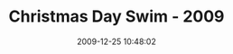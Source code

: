 ---
id: 72157637871852876
title: Christmas Day Swim - 2009
cover: https://farm4.staticflickr.com/3674/10961069203_e7ce83c3c6_q.jpg
date: 2009-12-25 10:48:02
photos:
  - thumbnail: https://farm4.staticflickr.com/3674/10961069203_e7ce83c3c6_q.jpg
    original: https://farm4.staticflickr.com/3674/10961069203_c91a4ea1bd_o.jpg
    title: 2009-001
  - thumbnail: https://farm8.staticflickr.com/7382/10961017034_1e461b6640_q.jpg
    original: https://farm8.staticflickr.com/7382/10961017034_f58f235b9c_o.jpg
    title: 2009-004
  - thumbnail: https://farm6.staticflickr.com/5531/10960985643_06569b1383_q.jpg
    original: https://farm6.staticflickr.com/5531/10960985643_8200e94fe3_o.jpg
    title: 2009-005
  - thumbnail: https://farm4.staticflickr.com/3807/10960756385_c14f194b91_q.jpg
    original: https://farm4.staticflickr.com/3807/10960756385_dd7aefa08a_o.jpg
    title: 2009-006
  - thumbnail: https://farm4.staticflickr.com/3757/10961016844_b91e9cc73c_q.jpg
    original: https://farm4.staticflickr.com/3757/10961016844_63e7420fe2_o.jpg
    title: 2009-007
  - thumbnail: https://farm6.staticflickr.com/5537/10961068013_20cc59be50_q.jpg
    original: https://farm6.staticflickr.com/5537/10961068013_d7abe3ea54_o.jpg
    title: 2009-008
  - thumbnail: https://farm4.staticflickr.com/3752/10960841805_e804a6d191_q.jpg
    original: https://farm4.staticflickr.com/3752/10960841805_b54e495569_o.jpg
    title: 2009-009
  - thumbnail: https://farm3.staticflickr.com/2836/10960916276_23325980d7_q.jpg
    original: https://farm3.staticflickr.com/2836/10960916276_b853872a83_o.jpg
    title: 2009-010
  - thumbnail: https://farm8.staticflickr.com/7366/10960915766_5f7cd4b58c_q.jpg
    original: https://farm8.staticflickr.com/7366/10960915766_a1d098a8dc_o.jpg
    title: 2009-011
  - thumbnail: https://farm4.staticflickr.com/3670/10960915376_04fb18050b_q.jpg
    original: https://farm4.staticflickr.com/3670/10960915376_f274367436_o.jpg
    title: 2009-012
  - thumbnail: https://farm6.staticflickr.com/5511/10961065853_d0afc9e1f5_q.jpg
    original: https://farm6.staticflickr.com/5511/10961065853_5439774e51_o.jpg
    title: 2009-013
  - thumbnail: https://farm8.staticflickr.com/7319/10961013844_a15185f707_q.jpg
    original: https://farm8.staticflickr.com/7319/10961013844_7f8cbbceba_o.jpg
    title: 2009-014
  - thumbnail: https://farm3.staticflickr.com/2807/10961013284_d48b8e25a2_q.jpg
    original: https://farm3.staticflickr.com/2807/10961013284_bd1374a1d4_o.jpg
    title: 2009-017
  - thumbnail: https://farm4.staticflickr.com/3801/10960838755_af0f689d88_q.jpg
    original: https://farm4.staticflickr.com/3801/10960838755_4d94e4929b_o.jpg
    title: 2009-018
  - thumbnail: https://farm4.staticflickr.com/3698/10960912936_0c98b595c8_q.jpg
    original: https://farm4.staticflickr.com/3698/10960912936_8e4850720c_o.jpg
    title: 2009-019
  - thumbnail: https://farm6.staticflickr.com/5534/10960912266_489f832030_q.jpg
    original: https://farm6.staticflickr.com/5534/10960912266_d0f4cfe167_o.jpg
    title: 2009-025
  - thumbnail: https://farm8.staticflickr.com/7297/10960837135_f7c28a1d70_q.jpg
    original: https://farm8.staticflickr.com/7297/10960837135_f8b9b0fd11_o.jpg
    title: 2009-027
  - thumbnail: https://farm6.staticflickr.com/5497/10960836485_379869dded_q.jpg
    original: https://farm6.staticflickr.com/5497/10960836485_9f0a7a82ce_o.jpg
    title: 2009-028
  - thumbnail: https://farm6.staticflickr.com/5502/10960911116_e6aedaed28_q.jpg
    original: https://farm6.staticflickr.com/5502/10960911116_03cc2be732_o.jpg
    title: 2009-030
  - thumbnail: https://farm8.staticflickr.com/7384/10961010234_1d00c57784_q.jpg
    original: https://farm8.staticflickr.com/7384/10961010234_cdc1f2a25c_o.jpg
    title: 2009-031
  - thumbnail: https://farm8.staticflickr.com/7375/10960910006_a7fcc38db3_q.jpg
    original: https://farm8.staticflickr.com/7375/10960910006_9f3bcbd3bb_o.jpg
    title: 2009-032
  - thumbnail: https://farm6.staticflickr.com/5523/10961009064_e143da6701_q.jpg
    original: https://farm6.staticflickr.com/5523/10961009064_1fffc2a66a_o.jpg
    title: 2009-034
  - thumbnail: https://farm8.staticflickr.com/7421/10961008614_2effcbb712_q.jpg
    original: https://farm8.staticflickr.com/7421/10961008614_1ea02d8e37_o.jpg
    title: 2009-035
  - thumbnail: https://farm3.staticflickr.com/2839/10960908256_5473b8c806_q.jpg
    original: https://farm3.staticflickr.com/2839/10960908256_389fd23012_o.jpg
    title: 2009-036
  - thumbnail: https://farm4.staticflickr.com/3752/10961060223_dd93c43a7d_q.jpg
    original: https://farm4.staticflickr.com/3752/10961060223_c8018991d8_o.jpg
    title: 2009-037
  - thumbnail: https://farm4.staticflickr.com/3748/10961060063_18a2011795_q.jpg
    original: https://farm4.staticflickr.com/3748/10961060063_808f39f2e1_o.jpg
    title: 2009-038
  - thumbnail: https://farm4.staticflickr.com/3699/10960984923_53168b4094_q.jpg
    original: https://farm4.staticflickr.com/3699/10960984923_dbb2289194_o.jpg
    title: 2009-039
  - thumbnail: https://farm4.staticflickr.com/3826/10961007594_304936bdf2_q.jpg
    original: https://farm4.staticflickr.com/3826/10961007594_d4f9761b81_o.jpg
    title: 2009-040
  - thumbnail: https://farm4.staticflickr.com/3796/10961007434_20027f6f90_q.jpg
    original: https://farm4.staticflickr.com/3796/10961007434_61b83ac98a_o.jpg
    title: 2009-041
  - thumbnail: https://farm6.staticflickr.com/5535/10961059283_ae50b5af72_q.jpg
    original: https://farm6.staticflickr.com/5535/10961059283_80938a111f_o.jpg
    title: 2009-042
  - thumbnail: https://farm4.staticflickr.com/3777/10960831545_13a892e736_q.jpg
    original: https://farm4.staticflickr.com/3777/10960831545_ea917a969f_o.jpg
    title: 2009-044
  - thumbnail: https://farm4.staticflickr.com/3672/10960905766_425369191a_q.jpg
    original: https://farm4.staticflickr.com/3672/10960905766_7dd5b03219_o.jpg
    title: 2009-045
  - thumbnail: https://farm3.staticflickr.com/2846/10961057063_f9906e3a80_q.jpg
    original: https://farm3.staticflickr.com/2846/10961057063_6d5ab063e9_o.jpg
    title: 2009-047
  - thumbnail: https://farm3.staticflickr.com/2879/10960829685_6e32651a8f_q.jpg
    original: https://farm3.staticflickr.com/2879/10960829685_c904b94a03_o.jpg
    title: 2009-048
  - thumbnail: https://farm6.staticflickr.com/5538/10960903816_4a6fe7c9b8_q.jpg
    original: https://farm6.staticflickr.com/5538/10960903816_d86b49b28e_o.jpg
    title: 2009-049
  - thumbnail: https://farm3.staticflickr.com/2883/10961055453_b2bdbede48_q.jpg
    original: https://farm3.staticflickr.com/2883/10961055453_979883820b_o.jpg
    title: 2009-050
  - thumbnail: https://farm3.staticflickr.com/2813/10960902546_014478016c_q.jpg
    original: https://farm3.staticflickr.com/2813/10960902546_f411cb9065_o.jpg
    title: 2009-052
  - thumbnail: https://farm6.staticflickr.com/5529/10961002254_c03965a939_q.jpg
    original: https://farm6.staticflickr.com/5529/10961002254_511e22ae6b_o.jpg
    title: 2009-053
  - thumbnail: https://farm6.staticflickr.com/5493/10960901776_144aa48699_q.jpg
    original: https://farm6.staticflickr.com/5493/10960901776_e8fb77f020_o.jpg
    title: 2009-054
  - thumbnail: https://farm3.staticflickr.com/2874/10961053343_e8fbebeb4d_q.jpg
    original: https://farm3.staticflickr.com/2874/10961053343_3a38efda70_o.jpg
    title: 2009-057
  - thumbnail: https://farm4.staticflickr.com/3680/10961000414_123d4f5547_q.jpg
    original: https://farm4.staticflickr.com/3680/10961000414_c17ed66e00_o.jpg
    title: 2009-059
  - thumbnail: https://farm8.staticflickr.com/7328/10960999904_d86e60e16c_q.jpg
    original: https://farm8.staticflickr.com/7328/10960999904_378af3e1da_o.jpg
    title: 2009-061
  - thumbnail: https://farm6.staticflickr.com/5520/10960899816_a1fdf01618_q.jpg
    original: https://farm6.staticflickr.com/5520/10960899816_0c907b2a63_o.jpg
    title: 2009-062
  - thumbnail: https://farm6.staticflickr.com/5498/10960999314_7cc4c08545_q.jpg
    original: https://farm6.staticflickr.com/5498/10960999314_e674a510ce_o.jpg
    title: 2009-063
  - thumbnail: https://farm8.staticflickr.com/7402/10960998624_c83aa1a25c_q.jpg
    original: https://farm8.staticflickr.com/7402/10960998624_39c42bd721_o.jpg
    title: 2009-064
  - thumbnail: https://farm8.staticflickr.com/7377/10960898736_e6a89ee92b_q.jpg
    original: https://farm8.staticflickr.com/7377/10960898736_41ea123dc0_o.jpg
    title: 2009-065
  - thumbnail: https://farm3.staticflickr.com/2814/10961049943_4db067a798_q.jpg
    original: https://farm3.staticflickr.com/2814/10961049943_5a4457813e_o.jpg
    title: 2009-066
  - thumbnail: https://farm8.staticflickr.com/7363/10961049353_36f821686a_q.jpg
    original: https://farm8.staticflickr.com/7363/10961049353_4953ce6bde_o.jpg
    title: 2009-068
  - thumbnail: https://farm8.staticflickr.com/7373/10961049103_2b8a47de6d_q.jpg
    original: https://farm8.staticflickr.com/7373/10961049103_72b6894c44_o.jpg
    title: 2009-069
  - thumbnail: https://farm8.staticflickr.com/7409/10960896936_dd809be50e_q.jpg
    original: https://farm8.staticflickr.com/7409/10960896936_d72f420018_o.jpg
    title: 2009-071
  - thumbnail: https://farm3.staticflickr.com/2891/10960995994_3f20b4b00c_q.jpg
    original: https://farm3.staticflickr.com/2891/10960995994_2dd4425ed5_o.jpg
    title: 2009-072
  - thumbnail: https://farm3.staticflickr.com/2894/10961047313_cfb5816a19_q.jpg
    original: https://farm3.staticflickr.com/2894/10961047313_1a6095c9ae_o.jpg
    title: 2009-073
  - thumbnail: https://farm8.staticflickr.com/7299/10960820445_d553d59b57_q.jpg
    original: https://farm8.staticflickr.com/7299/10960820445_5ab8cd54c0_o.jpg
    title: 2009-074
  - thumbnail: https://farm8.staticflickr.com/7305/10960819865_6aa15a37ab_q.jpg
    original: https://farm8.staticflickr.com/7305/10960819865_3f14fd59a1_o.jpg
    title: 2009-075
  - thumbnail: https://farm4.staticflickr.com/3706/10960993834_3c28eac525_q.jpg
    original: https://farm4.staticflickr.com/3706/10960993834_c46fa6f25d_o.jpg
    title: 2009-078
  - thumbnail: https://farm4.staticflickr.com/3694/10960993504_f4474a5b0a_q.jpg
    original: https://farm4.staticflickr.com/3694/10960993504_35da550594_o.jpg
    title: 2009-079
  - thumbnail: https://farm8.staticflickr.com/7352/10960818395_f9e4295252_q.jpg
    original: https://farm8.staticflickr.com/7352/10960818395_58f83c0feb_o.jpg
    title: 2009-080
  - thumbnail: https://farm6.staticflickr.com/5496/10961044153_8343ffaf08_q.jpg
    original: https://farm6.staticflickr.com/5496/10961044153_ab544f1d3b_o.jpg
    title: 2009-083
  - thumbnail: https://farm6.staticflickr.com/5539/10961043463_835c179333_q.jpg
    original: https://farm6.staticflickr.com/5539/10961043463_e0906d8a8b_o.jpg
    title: 2009-084
  - thumbnail: https://farm8.staticflickr.com/7400/10961043103_f3cd2653b1_q.jpg
    original: https://farm8.staticflickr.com/7400/10961043103_5bc155e332_o.jpg
    title: 2009-085
  - thumbnail: https://farm6.staticflickr.com/5520/10960891686_e6f4295e11_q.jpg
    original: https://farm6.staticflickr.com/5520/10960891686_2d907222d8_o.jpg
    title: 2009-086
  - thumbnail: https://farm6.staticflickr.com/5501/10960890746_3932d04335_q.jpg
    original: https://farm6.staticflickr.com/5501/10960890746_173f954f0a_o.jpg
    title: 2009-089
  - thumbnail: https://farm4.staticflickr.com/3750/10960814855_34ed2cfe31_q.jpg
    original: https://farm4.staticflickr.com/3750/10960814855_6b5cfce286_o.jpg
    title: 2009-090
  - thumbnail: https://farm6.staticflickr.com/5471/10960814485_71074f1bb4_q.jpg
    original: https://farm6.staticflickr.com/5471/10960814485_11858dbdb5_o.jpg
    title: 2009-092
  - thumbnail: https://farm4.staticflickr.com/3736/10960889916_98767104a2_q.jpg
    original: https://farm4.staticflickr.com/3736/10960889916_1715579c87_o.jpg
    title: 2009-093
  - thumbnail: https://farm6.staticflickr.com/5498/10960813525_019fdbe124_q.jpg
    original: https://farm6.staticflickr.com/5498/10960813525_96db45fc42_o.jpg
    title: 2009-095
  - thumbnail: https://farm6.staticflickr.com/5498/10960987204_248a2c1a6b_q.jpg
    original: https://farm6.staticflickr.com/5498/10960987204_f81bed541e_o.jpg
    title: 2009-098
  - thumbnail: https://farm8.staticflickr.com/7408/10960812055_fa5731e4eb_q.jpg
    original: https://farm8.staticflickr.com/7408/10960812055_c7cce3fd49_o.jpg
    title: 2009-104
  - thumbnail: https://farm3.staticflickr.com/2849/10960886746_15ce59e724_q.jpg
    original: https://farm3.staticflickr.com/2849/10960886746_6414fc6e7a_o.jpg
    title: 2009-108
  - thumbnail: https://farm3.staticflickr.com/2831/10960885916_cb47101a56_q.jpg
    original: https://farm3.staticflickr.com/2831/10960885916_9a634a5599_o.jpg
    title: 2009-109
  - thumbnail: https://farm3.staticflickr.com/2824/10960885276_5d2c1e3b8f_q.jpg
    original: https://farm3.staticflickr.com/2824/10960885276_f8649132f5_o.jpg
    title: 2009-110
  - thumbnail: https://farm8.staticflickr.com/7298/10960809155_c30415ddfc_q.jpg
    original: https://farm8.staticflickr.com/7298/10960809155_d2401c62ea_o.jpg
    title: 2009-111
  - thumbnail: https://farm8.staticflickr.com/7311/10961035243_8dcdee8d11_q.jpg
    original: https://farm8.staticflickr.com/7311/10961035243_0749b2b30a_o.jpg
    title: 2009-113
  - thumbnail: https://farm8.staticflickr.com/7378/10960883606_8c1b495fb7_q.jpg
    original: https://farm8.staticflickr.com/7378/10960883606_0c8088f732_o.jpg
    title: 2009-114
  - thumbnail: https://farm8.staticflickr.com/7345/10960882926_4fea4831b4_q.jpg
    original: https://farm8.staticflickr.com/7345/10960882926_df28bd7934_o.jpg
    title: 2009-115
  - thumbnail: https://farm3.staticflickr.com/2852/10960932194_67940c7d6e_q.jpg
    original: https://farm3.staticflickr.com/2852/10960932194_9f251eb31d_o.jpg
    title: 2009-116
  - thumbnail: https://farm6.staticflickr.com/5484/10961033223_05f162aabb_q.jpg
    original: https://farm6.staticflickr.com/5484/10961033223_42fc34f148_o.jpg
    title: 2009-118
  - thumbnail: https://farm6.staticflickr.com/5536/10961033103_9b58cfd4b7_q.jpg
    original: https://farm6.staticflickr.com/5536/10961033103_fca63dccda_o.jpg
    title: 2009-120
  - thumbnail: https://farm6.staticflickr.com/5511/10961032523_180ed2fbf5_q.jpg
    original: https://farm6.staticflickr.com/5511/10961032523_ab731fed4d_o.jpg
    title: 2009-129
  - thumbnail: https://farm4.staticflickr.com/3675/10960880486_91d8c15b80_q.jpg
    original: https://farm4.staticflickr.com/3675/10960880486_086a37fa9b_o.jpg
    title: 2009-131
  - thumbnail: https://farm4.staticflickr.com/3717/10960804685_50b1059449_q.jpg
    original: https://farm4.staticflickr.com/3717/10960804685_d367afeb2d_o.jpg
    title: 2009-134
  - thumbnail: https://farm8.staticflickr.com/7393/10960804165_faa8cd1bab_q.jpg
    original: https://farm8.staticflickr.com/7393/10960804165_5212aa7fd1_o.jpg
    title: 2009-135
  - thumbnail: https://farm3.staticflickr.com/2837/10961030113_7fa26c1c6b_q.jpg
    original: https://farm3.staticflickr.com/2837/10961030113_35658b7feb_o.jpg
    title: 2009-136
  - thumbnail: https://farm3.staticflickr.com/2819/10960977184_79cf60f051_q.jpg
    original: https://farm3.staticflickr.com/2819/10960977184_251d6ddf84_o.jpg
    title: 2009-137
  - thumbnail: https://farm4.staticflickr.com/3732/10961028873_32e6727895_q.jpg
    original: https://farm4.staticflickr.com/3732/10961028873_9840c42ea3_o.jpg
    title: 2009-138
  - thumbnail: https://farm6.staticflickr.com/5512/10960877266_b322705489_q.jpg
    original: https://farm6.staticflickr.com/5512/10960877266_470fcb7dcf_o.jpg
    title: 2009-140
  - thumbnail: https://farm4.staticflickr.com/3795/10960975754_f26885b347_q.jpg
    original: https://farm4.staticflickr.com/3795/10960975754_c32659a4b1_o.jpg
    title: 2009-142
  - thumbnail: https://farm6.staticflickr.com/5510/10960975414_0d3ec4938b_q.jpg
    original: https://farm6.staticflickr.com/5510/10960975414_94b9f8cddf_o.jpg
    title: 2009-143
  - thumbnail: https://farm8.staticflickr.com/7350/10960875926_80c6e1b6b5_q.jpg
    original: https://farm8.staticflickr.com/7350/10960875926_643d06ae30_o.jpg
    title: 2009-144
  - thumbnail: https://farm4.staticflickr.com/3815/10960799975_64b425ee31_q.jpg
    original: https://farm4.staticflickr.com/3815/10960799975_c88442e30c_o.jpg
    title: 2009-145
  - thumbnail: https://farm6.staticflickr.com/5498/10961026263_ee7911b7df_q.jpg
    original: https://farm6.staticflickr.com/5498/10961026263_cfd7bbfb05_o.jpg
    title: 2009-146
  - thumbnail: https://farm4.staticflickr.com/3765/10961026003_5e538ca911_q.jpg
    original: https://farm4.staticflickr.com/3765/10961026003_a783558f3d_o.jpg
    title: 2009-147
  - thumbnail: https://farm4.staticflickr.com/3667/10960983513_38e67e80c9_q.jpg
    original: https://farm4.staticflickr.com/3667/10960983513_a8b1a1285a_o.jpg
    title: 2009-151
  - thumbnail: https://farm4.staticflickr.com/3780/10960973174_a7cc2ec10e_q.jpg
    original: https://farm4.staticflickr.com/3780/10960973174_7c190cdf14_o.jpg
    title: 2009-154
  - thumbnail: https://farm4.staticflickr.com/3699/10960972574_61a136e1c3_q.jpg
    original: https://farm4.staticflickr.com/3699/10960972574_7e8a3f67d6_o.jpg
    title: 2009-155
  - thumbnail: https://farm4.staticflickr.com/3734/10960797385_f75ed4a2e4_q.jpg
    original: https://farm4.staticflickr.com/3734/10960797385_f6c1dee46d_o.jpg
    title: 2009-156
  - thumbnail: https://farm4.staticflickr.com/3728/10961023423_50ce306439_q.jpg
    original: https://farm4.staticflickr.com/3728/10961023423_228c92fed8_o.jpg
    title: 2009-163
  - thumbnail: https://farm4.staticflickr.com/3707/10960871816_4864d6277c_q.jpg
    original: https://farm4.staticflickr.com/3707/10960871816_3bed7b8f6c_o.jpg
    title: 2009-165
  - thumbnail: https://farm6.staticflickr.com/5528/10960795965_3c1760d5da_q.jpg
    original: https://farm6.staticflickr.com/5528/10960795965_e3d2cc9bc2_o.jpg
    title: 2009-166
  - thumbnail: https://farm3.staticflickr.com/2870/10960870676_a2e314078e_q.jpg
    original: https://farm3.staticflickr.com/2870/10960870676_1765b2a9f9_o.jpg
    title: 2009-170
  - thumbnail: https://farm4.staticflickr.com/3738/10960794235_8937b49003_q.jpg
    original: https://farm4.staticflickr.com/3738/10960794235_ca79cc7fcc_o.jpg
    title: 2009-171
  - thumbnail: https://farm3.staticflickr.com/2815/10961020453_2d4eac9c57_q.jpg
    original: https://farm3.staticflickr.com/2815/10961020453_bdbaff6781_o.jpg
    title: 2009-172
  - thumbnail: https://farm8.staticflickr.com/7309/10961019743_100c2ce79d_q.jpg
    original: https://farm8.staticflickr.com/7309/10961019743_c2d31da629_o.jpg
    title: 2009-173
  - thumbnail: https://farm4.staticflickr.com/3686/10960792785_ceaa3c93e9_q.jpg
    original: https://farm4.staticflickr.com/3686/10960792785_334ebe4ca2_o.jpg
    title: 2009-174
  - thumbnail: https://farm8.staticflickr.com/7388/10960931334_b41a64279f_q.jpg
    original: https://farm8.staticflickr.com/7388/10960931334_e179c7b8fb_o.jpg
    title: 2009-175
  - thumbnail: https://farm6.staticflickr.com/5503/10961018803_fd60c40af1_q.jpg
    original: https://farm6.staticflickr.com/5503/10961018803_a225017e36_o.jpg
    title: 2009-176
  - thumbnail: https://farm8.staticflickr.com/7376/10961018183_c1ac394075_q.jpg
    original: https://farm8.staticflickr.com/7376/10961018183_40b9a09772_o.jpg
    title: 2009-178
  - thumbnail: https://farm6.staticflickr.com/5491/10960790945_e5816cd491_q.jpg
    original: https://farm6.staticflickr.com/5491/10960790945_eeab207664_o.jpg
    title: 2009-179
  - thumbnail: https://farm4.staticflickr.com/3825/10960790305_bb288f99d3_q.jpg
    original: https://farm4.staticflickr.com/3825/10960790305_78c056555e_o.jpg
    title: 2009-180
  - thumbnail: https://farm8.staticflickr.com/7447/10960964494_eeab207664_q.jpg
    original: https://farm8.staticflickr.com/7447/10960964494_c933af570f_o.jpg
    title: 2009-182
  - thumbnail: https://farm8.staticflickr.com/7393/10960789445_a2d9931bc4_q.jpg
    original: https://farm8.staticflickr.com/7393/10960789445_8ee2076225_o.jpg
    title: 2009-184
  - thumbnail: https://farm4.staticflickr.com/3725/10961015263_57b8e69008_q.jpg
    original: https://farm4.staticflickr.com/3725/10961015263_a85dc0d6db_o.jpg
    title: 2009-185
  - thumbnail: https://farm4.staticflickr.com/3761/10960962874_7e66a7e587_q.jpg
    original: https://farm4.staticflickr.com/3761/10960962874_413c0edabe_o.jpg
    title: 2009-186
  - thumbnail: https://farm8.staticflickr.com/7366/10960962574_baea7e1c17_q.jpg
    original: https://farm8.staticflickr.com/7366/10960962574_03d0663209_o.jpg
    title: 2009-187
  - thumbnail: https://farm6.staticflickr.com/5521/10960862566_e0ac33d95f_q.jpg
    original: https://farm6.staticflickr.com/5521/10960862566_10505fc076_o.jpg
    title: 2009-188
  - thumbnail: https://farm4.staticflickr.com/3817/10960861876_5e67d29cb7_q.jpg
    original: https://farm4.staticflickr.com/3817/10960861876_a0d3322ec9_o.jpg
    title: 2009-189
  - thumbnail: https://farm6.staticflickr.com/5528/10960960644_57d709af9d_q.jpg
    original: https://farm6.staticflickr.com/5528/10960960644_c22a02b445_o.jpg
    title: 2009-191
  - thumbnail: https://farm8.staticflickr.com/7456/10961012413_3326aab376_q.jpg
    original: https://farm8.staticflickr.com/7456/10961012413_2dabe66668_o.jpg
    title: 2009-193
  - thumbnail: https://farm6.staticflickr.com/5518/10960860346_79e7c98901_q.jpg
    original: https://farm6.staticflickr.com/5518/10960860346_1e9c6214b3_o.jpg
    title: 2009-194
  - thumbnail: https://farm8.staticflickr.com/7349/10961011163_24bdb1270e_q.jpg
    original: https://farm8.staticflickr.com/7349/10961011163_cf73dc8c06_o.jpg
    title: 2009-195
  - thumbnail: https://farm4.staticflickr.com/3728/10961010643_3869cd0bc5_q.jpg
    original: https://farm4.staticflickr.com/3728/10961010643_9b9a29be56_o.jpg
    title: 2009-197
  - thumbnail: https://farm8.staticflickr.com/7317/10960957984_0997799853_q.jpg
    original: https://farm8.staticflickr.com/7317/10960957984_d5c73c2110_o.jpg
    title: 2009-198
  - thumbnail: https://farm4.staticflickr.com/3674/10960858476_a78e309470_q.jpg
    original: https://farm4.staticflickr.com/3674/10960858476_8d13154532_o.jpg
    title: 2009-199
  - thumbnail: https://farm6.staticflickr.com/5506/10960782895_6cbf17af28_q.jpg
    original: https://farm6.staticflickr.com/5506/10960782895_2fdd1c769c_o.jpg
    title: 2009-200
  - thumbnail: https://farm8.staticflickr.com/7319/10960956734_fc9e6a8044_q.jpg
    original: https://farm8.staticflickr.com/7319/10960956734_25c73c92b0_o.jpg
    title: 2009-201
  - thumbnail: https://farm4.staticflickr.com/3817/10961008603_1caab83421_q.jpg
    original: https://farm4.staticflickr.com/3817/10961008603_fc5987a048_o.jpg
    title: 2009-202
  - thumbnail: https://farm8.staticflickr.com/7388/10960781415_884613dbc9_q.jpg
    original: https://farm8.staticflickr.com/7388/10960781415_0c51a30464_o.jpg
    title: 2009-203
  - thumbnail: https://farm6.staticflickr.com/5474/10960954924_bf377621e7_q.jpg
    original: https://farm6.staticflickr.com/5474/10960954924_d9fbe4b0d4_o.jpg
    title: 2009-204
  - thumbnail: https://farm8.staticflickr.com/7423/10961006823_2e4b715823_q.jpg
    original: https://farm8.staticflickr.com/7423/10961006823_0e874e9d88_o.jpg
    title: 2009-205
  - thumbnail: https://farm6.staticflickr.com/5548/10961006223_d83d666fbe_q.jpg
    original: https://farm6.staticflickr.com/5548/10961006223_ebaf47935e_o.jpg
    title: 2009-206
  - thumbnail: https://farm4.staticflickr.com/3809/10960854156_3f1ba7607b_q.jpg
    original: https://farm4.staticflickr.com/3809/10960854156_ddb7c329e8_o.jpg
    title: 2009-207
  - thumbnail: https://farm6.staticflickr.com/5495/10960953104_3812286a0b_q.jpg
    original: https://farm6.staticflickr.com/5495/10960953104_e7203f6621_o.jpg
    title: 2009-208
  - thumbnail: https://farm8.staticflickr.com/7379/10960778855_7d81d54052_q.jpg
    original: https://farm8.staticflickr.com/7379/10960778855_4635b0dc8f_o.jpg
    title: 2009-209
  - thumbnail: https://farm4.staticflickr.com/3828/10960757285_f7d25e3028_q.jpg
    original: https://farm4.staticflickr.com/3828/10960757285_9c4b9831d0_o.jpg
    title: 2009-210
  - thumbnail: https://farm8.staticflickr.com/7388/10961004783_5d66440e22_q.jpg
    original: https://farm8.staticflickr.com/7388/10961004783_3a464c36fd_o.jpg
    title: 2009-211
  - thumbnail: https://farm4.staticflickr.com/3790/10960951484_bb24c3fe7a_q.jpg
    original: https://farm4.staticflickr.com/3790/10960951484_998edae94b_o.jpg
    title: 2009-212
  - thumbnail: https://farm8.staticflickr.com/7349/10960851646_d0757018cd_q.jpg
    original: https://farm8.staticflickr.com/7349/10960851646_bd212a9df0_o.jpg
    title: 2009-213
  - thumbnail: https://farm3.staticflickr.com/2856/10961002693_150328731e_q.jpg
    original: https://farm3.staticflickr.com/2856/10961002693_d43ebfe852_o.jpg
    title: 2009-215
  - thumbnail: https://farm8.staticflickr.com/7410/10960850386_e008499e39_q.jpg
    original: https://farm8.staticflickr.com/7410/10960850386_8d047dd30b_o.jpg
    title: 2009-216
  - thumbnail: https://farm4.staticflickr.com/3763/10960774635_ec0b0f2917_q.jpg
    original: https://farm4.staticflickr.com/3763/10960774635_f500c1ddf0_o.jpg
    title: 2009-217
  - thumbnail: https://farm8.staticflickr.com/7430/10960947984_b7b19c0972_q.jpg
    original: https://farm8.staticflickr.com/7430/10960947984_e7deae1922_o.jpg
    title: 2009-218
  - thumbnail: https://farm6.staticflickr.com/5539/10961000433_f1725356ba_q.jpg
    original: https://farm6.staticflickr.com/5539/10961000433_aed4aecedf_o.jpg
    title: 2009-219
  - thumbnail: https://farm6.staticflickr.com/5541/10960847986_b6f59c575b_q.jpg
    original: https://farm6.staticflickr.com/5541/10960847986_5513e8a24f_o.jpg
    title: 2009-220
  - thumbnail: https://farm6.staticflickr.com/5476/10960999333_03911be3ce_q.jpg
    original: https://farm6.staticflickr.com/5476/10960999333_63fbd93d90_o.jpg
    title: 2009-221
  - thumbnail: https://farm6.staticflickr.com/5529/10960771895_d4f09f5496_q.jpg
    original: https://farm6.staticflickr.com/5529/10960771895_a435dd4f4d_o.jpg
    title: 2009-223
  - thumbnail: https://farm8.staticflickr.com/7290/10960771725_2c1bb257c6_q.jpg
    original: https://farm8.staticflickr.com/7290/10960771725_4b905bed72_o.jpg
    title: 2009-224
  - thumbnail: https://farm6.staticflickr.com/5508/10960997943_e80ecd4040_q.jpg
    original: https://farm6.staticflickr.com/5508/10960997943_6d87d522af_o.jpg
    title: 2009-225
  - thumbnail: https://farm4.staticflickr.com/3824/10960982473_f3b8bb52b1_q.jpg
    original: https://farm4.staticflickr.com/3824/10960982473_7d0d9155e0_o.jpg
    title: 2009-226
  - thumbnail: https://farm3.staticflickr.com/2825/10960770695_95a5b5fa5a_q.jpg
    original: https://farm3.staticflickr.com/2825/10960770695_439da12c48_o.jpg
    title: 2009-227
  - thumbnail: https://farm4.staticflickr.com/3725/10960845336_ab2177d7fd_q.jpg
    original: https://farm4.staticflickr.com/3725/10960845336_9042e30062_o.jpg
    title: 2009-228
  - thumbnail: https://farm4.staticflickr.com/3770/10960944184_498daf93d6_q.jpg
    original: https://farm4.staticflickr.com/3770/10960944184_0f3d475ef5_o.jpg
    title: 2009-229
  - thumbnail: https://farm4.staticflickr.com/3834/10960943784_10f72658fd_q.jpg
    original: https://farm4.staticflickr.com/3834/10960943784_011f61f59f_o.jpg
    title: 2009-230
  - thumbnail: https://farm4.staticflickr.com/3711/10960996493_e7c0f190bc_q.jpg
    original: https://farm4.staticflickr.com/3711/10960996493_0474555711_o.jpg
    title: 2009-233
  - thumbnail: https://farm6.staticflickr.com/5513/10960996043_cc00290ee7_q.jpg
    original: https://farm6.staticflickr.com/5513/10960996043_b4a63ca374_o.jpg
    title: 2009-235
  - thumbnail: https://farm8.staticflickr.com/7335/10960995573_c48b1f5eb1_q.jpg
    original: https://farm8.staticflickr.com/7335/10960995573_e15a6ebbcc_o.jpg
    title: 2009-237
  - thumbnail: https://farm4.staticflickr.com/3683/10960995483_a7b129ac31_q.jpg
    original: https://farm4.staticflickr.com/3683/10960995483_b77fba0224_o.jpg
    title: 2009-238
  - thumbnail: https://farm6.staticflickr.com/5511/10960768555_bd7d136126_q.jpg
    original: https://farm6.staticflickr.com/5511/10960768555_1a73cf60bb_o.jpg
    title: 2009-240
  - thumbnail: https://farm6.staticflickr.com/5513/10960767875_d9a3abc4af_q.jpg
    original: https://farm6.staticflickr.com/5513/10960767875_75e0128d65_o.jpg
    title: 2009-241
  - thumbnail: https://farm3.staticflickr.com/2806/10960767315_f7e2842130_q.jpg
    original: https://farm3.staticflickr.com/2806/10960767315_98de2bd610_o.jpg
    title: 2009-244
  - thumbnail: https://farm4.staticflickr.com/3689/10960993813_69d82a4822_q.jpg
    original: https://farm4.staticflickr.com/3689/10960993813_287182f9b0_o.jpg
    title: 2009-245
  - thumbnail: https://farm4.staticflickr.com/3763/10960941024_83acb54ff1_q.jpg
    original: https://farm4.staticflickr.com/3763/10960941024_3309159da7_o.jpg
    title: 2009-246
  - thumbnail: https://farm4.staticflickr.com/3811/10960766995_4fb94b5ac5_q.jpg
    original: https://farm4.staticflickr.com/3811/10960766995_2e2bfbaf2a_o.jpg
    title: 2009-248
  - thumbnail: https://farm8.staticflickr.com/7422/10960841186_b78767c479_q.jpg
    original: https://farm8.staticflickr.com/7422/10960841186_91ce45a33b_o.jpg
    title: 2009-250
  - thumbnail: https://farm4.staticflickr.com/3699/10960840716_a916aee3ed_q.jpg
    original: https://farm4.staticflickr.com/3699/10960840716_778c918862_o.jpg
    title: 2009-252
  - thumbnail: https://farm3.staticflickr.com/2885/10960765625_10886e4f6d_q.jpg
    original: https://farm3.staticflickr.com/2885/10960765625_c2ac6c4581_o.jpg
    title: 2009-253
  - thumbnail: https://farm8.staticflickr.com/7397/10960991903_2f0bdb126e_q.jpg
    original: https://farm8.staticflickr.com/7397/10960991903_9f53d7824f_o.jpg
    title: 2009-255
  - thumbnail: https://farm8.staticflickr.com/7374/10960938644_fee05658f8_q.jpg
    original: https://farm8.staticflickr.com/7374/10960938644_f997055c2b_o.jpg
    title: 2009-256
  - thumbnail: https://farm3.staticflickr.com/2821/10960938224_7e5b2ef7bc_q.jpg
    original: https://farm3.staticflickr.com/2821/10960938224_787026ba31_o.jpg
    title: 2009-257
  - thumbnail: https://farm6.staticflickr.com/5488/10960929824_21448cf6d3_q.jpg
    original: https://farm6.staticflickr.com/5488/10960929824_88da231924_o.jpg
    title: 2009-260
  - thumbnail: https://farm3.staticflickr.com/2872/10960937684_33c84afdc8_q.jpg
    original: https://farm3.staticflickr.com/2872/10960937684_abf6f1e408_o.jpg
    title: 2009-261
  - thumbnail: https://farm3.staticflickr.com/2838/10960989573_21fb9b46fd_q.jpg
    original: https://farm3.staticflickr.com/2838/10960989573_74d50d59a6_o.jpg
    title: 2009-264
  - thumbnail: https://farm3.staticflickr.com/2884/10960837436_a8e9065034_q.jpg
    original: https://farm3.staticflickr.com/2884/10960837436_e40ae5641a_o.jpg
    title: 2009-266
  - thumbnail: https://farm8.staticflickr.com/7300/10960762535_89b077058b_q.jpg
    original: https://farm8.staticflickr.com/7300/10960762535_89360196dd_o.jpg
    title: 2009-267
  - thumbnail: https://farm3.staticflickr.com/2848/10960935644_c9e44e79e0_q.jpg
    original: https://farm3.staticflickr.com/2848/10960935644_9a1208a47c_o.jpg
    title: 2009-269
  - thumbnail: https://farm6.staticflickr.com/5498/10960835956_a060e1fd7f_q.jpg
    original: https://farm6.staticflickr.com/5498/10960835956_38df2715c0_o.jpg
    title: 2009-270
  - thumbnail: https://farm6.staticflickr.com/5482/10960987303_a5ba34907a_q.jpg
    original: https://farm6.staticflickr.com/5482/10960987303_92d41bc5cc_o.jpg
    title: 2009-272
  - thumbnail: https://farm8.staticflickr.com/7422/10960835116_a33d8ab617_q.jpg
    original: https://farm8.staticflickr.com/7422/10960835116_8761518ec5_o.jpg
    title: 2009-273
  - thumbnail: https://farm4.staticflickr.com/3811/10960834696_88c2729d0b_q.jpg
    original: https://farm4.staticflickr.com/3811/10960834696_48fd2c67b5_o.jpg
    title: 2009-276
  - thumbnail: https://farm8.staticflickr.com/7323/10960933904_b0faec6043_q.jpg
    original: https://farm8.staticflickr.com/7323/10960933904_4f2cd9abf6_o.jpg
    title: swim_header
---